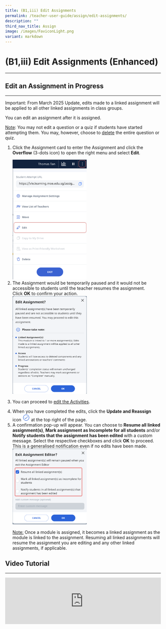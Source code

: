 ```yaml
---
title: (B1,iii) Edit Assignments
permalink: /teacher-user-guide/assign/edit-assignments/
description: ""
third_nav_title: Assign
image: /images/FaviconLight.png
variant: markdown
---
```

<h1 id="edit-assignments">(B1,iii) Edit Assignments (Enhanced)</h1><hr>
<h2 id="-edit-an-assignment-in-progress-">Edit an Assignment in Progress</h2>
<hr>
<p>Important: From March 2025 Update, edits made to a linked assignment will be applied to all other linked assignments in class groups.</p>
<p>You can edit an assignment after it is assigned.</p>
<p><u>Note</u>: You may not edit a question or a quiz if students have started attempting them. You may, however, choose to <a target="_blank" href="/teacher-user-guide/assign/delete-assignments/">delete</a> the entire question or quiz.</p>
<ol>
<li><p>Click the Assignment card to enter the Assignment and click the <strong>Overflow</strong> (3-dots icon) to open the right menu and select <strong>Edit</strong>.</p>
<img alt="Edit  Assignments" style="width: 50%;" src="/images/2Teacher/AS-EditAssignment1.png">
</li>
	<li>The Assignment would be temporarily paused and it would not be accessible to students until the teacher resumes the assignment. Click&nbsp;<b>OK</b>&nbsp;to confirm your action.</li>	
<img alt="Edit  Assignments" style="width: 50%;" src="/images/2Teacher/AS_EditAssignment4.png">
<li><p>You can proceed to <a target="_blank" href="/teacher-user-guide/author/edit-activities-and-sections/">edit the Activities</a>.</p>
</li>
<li>When you have completed the edits, click the <strong>Update and Reassign</strong> icon <img style="width:1.5rem; display: inline;" src="/images/Icons/Done.svg"> at the top right of the page.</li>
<li>A confirmation pop-up will appear. You can choose to <strong> Resume all linked assignment(s)</strong>, <strong>Mark assignment as Incomplete for all students</strong> and/or <strong>Notify students that the assignment has been edited </strong> with a custom message. Select the respective checkboxes and click <strong>OK</strong> to proceed. This is a generalised notification even if no edits have been made.</li>
<img alt="Edit  Assignments" style="width: 50%;" src="/images/2Teacher/AS_EditAssignment5.png">
	<p><u>Note:</u> Once a module is assigned, it becomes a linked assignment as the module is linked to the assignment. Resuming all linked assignments will resume the assignment you are editing and any other linked assignments, if applicable.</p>
</ol>
<h2>Video Tutorial</h2>
<hr>
<div class="bp-youtube">
<iframe allowfullscreen="" allow="accelerometer; autoplay; clipboard-write; encrypted-media; gyroscope; picture-in-picture; web-share" frameborder="0" title="SLS R19 Edit an Assignment" src="https://www.youtube.com/embed/MOqPIOcrBjU" height="100%" width="100%"></iframe>
</div>
